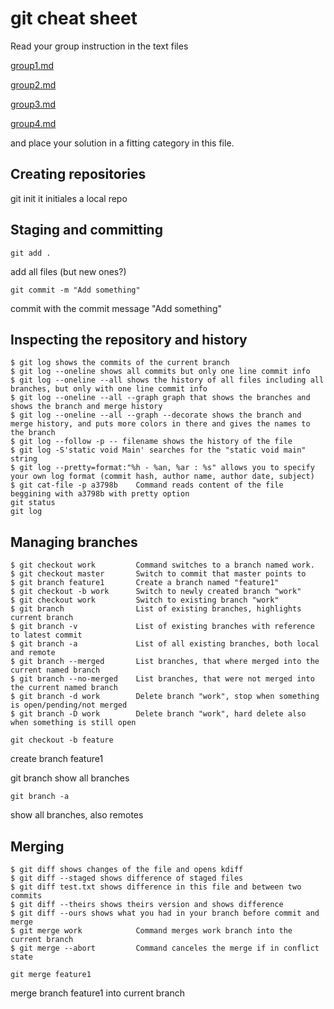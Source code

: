 # git cheat sheet

Read your group instruction in the text files 

[group1.md](group1.md)

[group2.md](group2.md)

[group3.md](group3.md)

[group4.md](group4.md)

and place your solution in a fitting category in this file.

## Creating repositories

git init
it initiales a local repo

## Staging and committing

    git add .
add all files (but new ones?)

    git commit -m "Add something"
commit with the commit message "Add something"

## Inspecting the repository and history

    
    $ git log shows the commits of the current branch
    $ git log --oneline shows all commits but only one line commit info
    $ git log --oneline --all shows the history of all files including all branches, but only with one line commit info
    $ git log --oneline --all --graph graph that shows the branches and shows the branch and merge history
    $ git log --oneline --all --graph --decorate shows the branch and merge history, and puts more colors in there and gives the names to the branch
    $ git log --follow -p -- filename shows the history of the file 
    $ git log -S'static void Main' searches for the "static void main" string
    $ git log --pretty=format:"%h - %an, %ar : %s" allows you to specify your own log format (commit hash, author name, author date, subject)
    $ git cat-file -p a3798b    Command reads content of the file beggining with a3798b with pretty option
    git status
    git log

## Managing branches

    $ git checkout work         Command switches to a branch named work.
    $ git checkout master       Switch to commit that master points to
    $ git branch feature1       Create a branch named "feature1"
    $ git checkout -b work      Switch to newly created branch "work"
    $ git checkout work         Switch to existing branch "work"
    $ git branch                List of existing branches, highlights current branch
    $ git branch -v             List of existing branches with reference to latest commit
    $ git branch -a             List of all existing branches, both local and remote
    $ git branch --merged       List branches, that where merged into the current named branch
    $ git branch --no-merged    List branches, that were not merged into the current named branch
    $ git branch -d work        Delete branch "work", stop when something is open/pending/not merged
    $ git branch -D work        Delete branch "work", hard delete also when something is still open

    git checkout -b feature
create branch feature1

git branch
show all branches

    git branch -a
show all branches, also remotes

## Merging


    $ git diff shows changes of the file and opens kdiff 
    $ git diff --staged shows difference of staged files
    $ git diff test.txt shows difference in this file and between two commits
    $ git diff --theirs shows theirs version and shows difference
    $ git diff --ours shows what you had in your branch before commit and merge
    $ git merge work	        Command merges work branch into the current branch
    $ git merge --abort         Command canceles the merge if in conflict state 

    git merge feature1
merge branch feature1 into current branch
